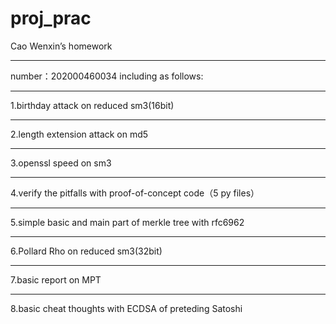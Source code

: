 # proj_prac
Cao Wenxin’s homework
*****
number：202000460034 
including as follows:
****************************************
1.birthday attack on reduced sm3(16bit)
****************************************
2.length extension attack on md5
****************************************
3.openssl speed on sm3
***************************************
4.verify the pitfalls with proof-of-concept code（5 py files）
*****************************************
5.simple basic and main part of merkle tree with rfc6962 
****************************************
6.Pollard Rho on reduced sm3(32bit)
******************************************
7.basic report on MPT
*********************************************
8.basic cheat thoughts with ECDSA of preteding Satoshi 



